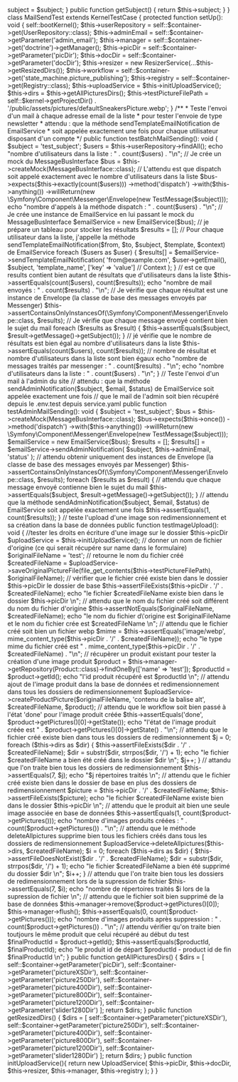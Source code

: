 <?php

namespace App\Tests;

use App\Entity\Product;
use Faker\Factory as Faker;
use App\Repository\UserRepository;
use App\Repository\ProductRepository;
use App\Service\File\UploadService;
use App\Service\File\ResizerService;
use App\Service\Notify\EmailService;
use Symfony\Component\Workflow\Registry;
use Symfony\Component\Messenger\MessageBusInterface;
use Symfony\Bundle\FrameworkBundle\Test\KernelTestCase;


class TestMessage
{
    private $subject;

    public function __construct($subject)
    {
        $this->subject = $subject;
    }

    public function getSubject()
    {
        return $this->subject;
    }
}

class MailSendTest extends KernelTestCase
{   

    protected function setUp(): void
    {
        self::bootKernel();

        $this->userRepository = self::$container->get(UserRepository::class);
        $this->adminEmail = self::$container->getParameter('admin_email');
        $this->manager = self::$container->get('doctrine')->getManager();
        
        $this->picDir = self::$container->getParameter('picDir');
        $this->docDir = self::$container->getParameter('docDir');
        
        $this->resizer = new ResizerService(...$this->getResizedDirs());
        $this->workflow = self::$container->get('state_machine.picture_publishing');
        $this->registry = self::$container->get(Registry::class);
        
        $this->uploadService = $this->initUploadService();
        $this->dirs = $this->getAllPicturesDirs();

        $this->testPictureFilePath = self::$kernel->getProjectDir() . '/public/assets/pictures/defaultSneakersPicture.webp';  

    }

    /**
     * Teste l'envoi d'un mail à chaque adresse email de la liste
     * pour tester l'envoie de type newsletter
     * attendu : que la méthode sendTemplateEmailNotification de EmailService
     * soit appelée exactement une fois pour chaque utilisateur disposant d'un compte
     */
    public function testBatchMailSending(): void
    {   
        $subject = 'test_subject';
        $users = $this->userRepository->findAll();
        echo "nombre d'utilisateurs dans la liste : " . count($users) . "\n";
        // Je crée un mock du MessageBusInterface
        $bus = $this->createMock(MessageBusInterface::class);
        // L'attendu est que dispatch soit appelé exactement avec le nombre d'utilisateurs dans la liste
        $bus->expects($this->exactly(count($users)))
            ->method('dispatch')
            ->with($this->anything())
            ->willReturn(new \Symfony\Component\Messenger\Envelope(new TestMessage($subject)));
        echo "nombre d'appels à la méthode dispatch : " . count($users) . "\n";
        // Je crée une instance de EmailService en lui passant le mock du MessageBusInterface
        $emailService = new EmailService($bus);
        // je prépare un tableau pour stocker les résultats
        $results = [];
        // Pour chaque utilisateur dans la liste, j'appelle la méthode  sendTemplateEmailNotification($from, $to, $subject, $template, $context) de EmailService
        foreach ($users as $user) {
            $results[] = $emailService->sendTemplateEmailNotification(
                'from@example.com',
                $user->getEmail(),
                $subject,
                'template_name',
                ['key' => 'value'] // Context
            );
        }
        // est ce que results contient bien autant de résultats que d'utilisateurs dans la liste
        $this->assertEquals(count($users), count($results));
        echo "nombre de mail envoyés : " . count($results) . "\n";
        // Je vérifie que chaque résultat est une instance de Envelope (la classe de base des messages envoyés par Messenger)
        $this->assertContainsOnlyInstancesOf(\Symfony\Component\Messenger\Envelope::class, $results);
        // Je vérifie que chaque message envoyé contient bien le sujet du mail
        foreach ($results as $result) {
            $this->assertEquals($subject, $result->getMessage()->getSubject());
        }
        // jé vérifie que le nombre de résultats est bien égal au nombre d'utilisateurs dans la liste
        $this->assertEquals(count($users), count($results));
       // nombre de résultat et nombre d'utilisateurs dans la liste sont bien égaux
        echo "nombre de messages traités par messenger : " . count($results) . "\n";
        echo "nombre d'utilisateurs dans la liste : " . count($users) . "\n";
    }

    // Teste l'envoi d'un mail à l'admin du site
    // attendu : que la méthode sendAdminNotification($subject, $email, $status) de EmailService soit appelée exactement une fois
    // que le mail de l'admin soit bien récupéré depuis le .env.test depuis service.yaml
    public function testAdminMailSending(): void
    {   
        $subject = 'test_subject';
        $bus = $this->createMock(MessageBusInterface::class);
        $bus->expects($this->once())
            ->method('dispatch')
            ->with($this->anything())
            ->willReturn(new \Symfony\Component\Messenger\Envelope(new TestMessage($subject)));
        $emailService = new EmailService($bus);
        $results = [];
        $results[] = $emailService->sendAdminNotification(
            $subject,
            $this->adminEmail,
            'status'
        );
        // attendu obtenir uniquement des instances de Envelope (la classe de base des messages envoyés par Messenger)
        $this->assertContainsOnlyInstancesOf(\Symfony\Component\Messenger\Envelope::class, $results);
        foreach ($results as $result) {
            // attendu que chaque message envoyé contienne bien le sujet du mail 
            $this->assertEquals($subject, $result->getMessage()->getSubject());
        }
        // attendu que la méthode sendAdminNotification($subject, $email, $status) de EmailService soit appelée exactement une fois
        $this->assertEquals(1, count($results));
    }

    // teste l'upload d'une image son redimensionnement et sa création dans la base de données
    public function testImageUpload(): void
    {
        //tester les droits en écriture d'une image sur le dossier $this->picDir
        $uploadService = $this->initUploadService();
        // donner un nom de fichier d'origine (ce qui serait récupére sur name dans le formulaire)
        $originalFileName = 'test';
        // retourne le nom du fichier créé
        $createdFileName = $uploadService->saveOriginalPictureFile(file_get_contents($this->testPictureFilePath), $originalFileName);
        // vérifier que le fichier créé existe bien dans le dossier $this->picDir le dossier de base
        $this->assertFileExists($this->picDir . '/' . $createdFileName);
        echo "le fichier $createdFileName existe bien dans le dossier $this->picDir \n";
        // attendu que le nom du fichier créé soit différent du nom du fichier d'origine
        $this->assertNotEquals($originalFileName, $createdFileName);
        echo "le nom du fichier d\'origine est $originalFileName et le nom du fichier crée est $createdFileName \n";
        // attendu que le fichier créé soit bien un fichier webp
        $mime = $this->assertEquals('image/webp', mime_content_type($this->picDir . '/' . $createdFileName));
        echo "le type mime du fichier créé est " . mime_content_type($this->picDir . '/' . $createdFileName) . "\n";
        
        // récupèrer un produit existant pour tester la création d'une image produit
        $product = $this->manager->getRepository(Product::class)->findOneBy(['name' => 'test']);
        $productId = $product->getId();
        echo "l'id produit récupéré est $productId \n";
    
        // attendu ajout de l'image produit dans la base de données et redimensionnement dans tous les dossiers de redimensionnement
        $uploadService->createProductPicture($originalFileName, 'contenu de la balise alt', $createdFileName, $product);
        // attendu que le workflow soit bien passé à l'état 'done' pour l'image produit créée
        $this->assertEquals('done', $product->getPictures()[0]->getState());
        echo "l'état de l'image produit créée est " . $product->getPictures()[0]->getState() . "\n";
        
        // attendu que le fichier créé existe bien dans tous les dossiers de redimensionnement
        $j = 0;
        foreach ($this->dirs as $dir) {
            $this->assertFileExists($dir . '/' . $createdFileName);
            $dir = substr($dir, strrpos($dir, '/') + 1);
            echo "le fichier $createdFileName a bien été créé dans le dossier $dir \n";
            $j++;
        }
        // attandu que l'on traite bien tous les dossiers de redimensionnement
        $this->assertEquals(7, $j);
        echo "$j répertoires traités \n";

        // attendu que le fichier créé existe bien dans le dossier de base en plus des dossiers de redimensionnement
        $picture = $this->picDir . '/' . $createdFileName;
        $this->assertFileExists($picture);
        echo "le fichier $createdFileName existe bien dans le dossier $this->picDir \n";

        // attendu que le produit ait bien une seule image associée en base de données
        $this->assertEquals(1, count($product->getPictures()));
        echo "nombre d'images produits créées : " . count($product->getPictures()) . "\n";
        
        // attendu que le méthode deleteAllpictures supprime bien tous les fichiers créés dans tous les dossiers de redimensionnement
        $uploadService->deleteAllpictures($this->dirs, $createdFileName);
        $i = 0;
        foreach ($this->dirs as $dir) {
            $this->assertFileDoesNotExist($dir . '/' . $createdFileName);
            $dir = substr($dir, strrpos($dir, '/') + 1);
            echo "le fichier $createdFileName a bien été supprimé du dossier $dir \n";
            $i++;
        }
        // attendu que l'on traite bien tous les dossiers de redimensionnement lors de la supression de fichier
        $this->assertEquals(7, $i);
        echo "nombre de répertoires traités $i lors de la supression de fichier \n";

        // attendu que le fichier soit bien supprimé de la base de données
        $this->manager->remove($product->getPictures()[0]);
        $this->manager->flush();
        $this->assertEquals(0, count($product->getPictures()));
        echo "nombre d'images produits après suppression : " . count($product->getPictures()) . "\n";

        // attendu vérifier qu'on traite bien toutjours le même produit que celui récupéré au début du test
        $finalProductId = $product->getId();
        $this->assertEquals($productId, $finalProductId);
        echo "le produit id de départ $productId - product id de fin $finalProductId \n";

    }

    public function getAllPicturesDirs()
    {
        $dirs = [
            self::$container->getParameter('picDir'),
            self::$container->getParameter('pictureXSDir'),
            self::$container->getParameter('picture250Dir'),
            self::$container->getParameter('picture400Dir'),
            self::$container->getParameter('picture800Dir'),
            self::$container->getParameter('picture1200Dir'),
            self::$container->getParameter('slider1280Dir')
        ];
        return $dirs;
    }

    public function getResizedDirs()
    {
        $dirs = [
            self::$container->getParameter('pictureXSDir'),
            self::$container->getParameter('picture250Dir'),
            self::$container->getParameter('picture400Dir'),
            self::$container->getParameter('picture800Dir'),
            self::$container->getParameter('picture1200Dir'),
            self::$container->getParameter('slider1280Dir')
        ];
        return $dirs;
    }

    public function initUploadService(){
        return new UploadService(
            $this->picDir,
            $this->docDir,
            $this->resizer,
            $this->manager,
            $this->registry
        );
    }
   
}

